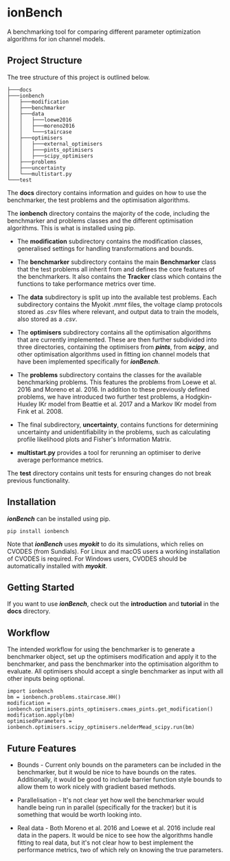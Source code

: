 # ionBench
A benchmarking tool for comparing different parameter optimization algorithms for ion channel models.

## Project Structure
The tree structure of this project is outlined below. 
```
├───docs
├───ionbench
│   ├───modification
│   ├───benchmarker
│   ├───data
│   │   ├───loewe2016
│   │   ├───moreno2016
│   │   └───staircase
│   ├───optimisers
│   │   ├───external_optimisers
│   │   ├───pints_optimisers
│   │   ├───scipy_optimisers
│   ├───problems
│   ├───uncertainty
│   └───multistart.py
└───test
```

The __docs__ directory contains information and guides on how to use the benchmarker, the test problems and the optimisation algorithms. 

The __ionbench__ directory contains the majority of the code, including the benchmarker and problems classes and the different optimisation algorithms. This is what is installed using pip.

* The __modification__ subdirectory contains the modification classes, generalised settings for handling transformations and bounds. 

* The __benchmarker__ subdirectory contains the main __Benchmarker__ class that the test problems all inherit from and defines the core features of the benchmarkers. It also contains the __Tracker__ class which contains the functions to take performance metrics over time.

* The __data__ subdirectory is split up into the available test problems. Each subdirectory contains the Myokit *.mmt* files, the voltage clamp protocols stored as *.csv* files where relevant, and output data to train the models, also stored as a *.csv*.

* The __optimisers__ subdirectory contains all the optimisation algorithms that are currently implemented. These are then further subdivided into three directories, containing the optimisers from ***pints***, from ***scipy***, and other optimisation algorithms used in fitting ion channel models that have been implemented specifically for ***ionBench***.

* The __problems__ subdirectory contains the classes for the available benchmarking problems. This features the problems from Loewe et al. 2016 and Moreno et al. 2016. In addition to these previously defined problems, we have introduced two further test problems, a Hodgkin-Huxley IKr model from Beattie et al. 2017 and a Markov IKr model from Fink et al. 2008. 

* The final subdirectory, __uncertainty__, contains functions for determining uncertainty and unidentifiability in the problems, such as calculating profile likelihood plots and Fisher's Information Matrix.

* __multistart.py__ provides a tool for rerunning an optimiser to derive average performance metrics.

The __test__ directory contains unit tests for ensuring changes do not break previous functionality.

## Installation
***ionBench*** can be installed using pip.

```pip install ionbench```

Note that ***ionBench*** uses ***myokit*** to do its simulations, which relies on CVODES (from Sundials). For Linux and macOS users a working installation of CVODES is required. For Windows users, CVODES should be automatically installed with ***myokit***.

## Getting Started
If you want to use ***ionBench***, check out the __introduction__ and __tutorial__ in the __docs__ directory.

## Workflow
The intended workflow for using the benchmarker is to generate a benchmarker object, set up the optimisers modification and apply it to the benchmarker, and pass the benchmarker into the optimisation algorithm to evaluate. All optimisers should accept a single benchmarker as input with all other inputs being optional. 
```
import ionbench
bm = ionbench.problems.staircase.HH()
modification = ionbench.optimisers.pints_optimisers.cmaes_pints.get_modification()
modification.apply(bm)
optimisedParameters = ionbench.optimisers.scipy_optimisers.nelderMead_scipy.run(bm)
```

## Future Features
* Bounds - Current only bounds on the parameters can be included in the benchmarker, but it would be nice to have bounds on the rates. Additionally, it would be good to include barrier function style bounds to allow them to work nicely with gradient based methods.

* Parallelisation - It's not clear yet how well the benchmarker would handle being run in parallel (specifically for the tracker) but it is something that would be worth looking into.

* Real data - Both Moreno et al. 2016 and Loewe et al. 2016 include real data in the papers. It would be nice to see how the algorithms handle fitting to real data, but it's not clear how to best implement the performance metrics, two of which rely on knowing the true parameters.
